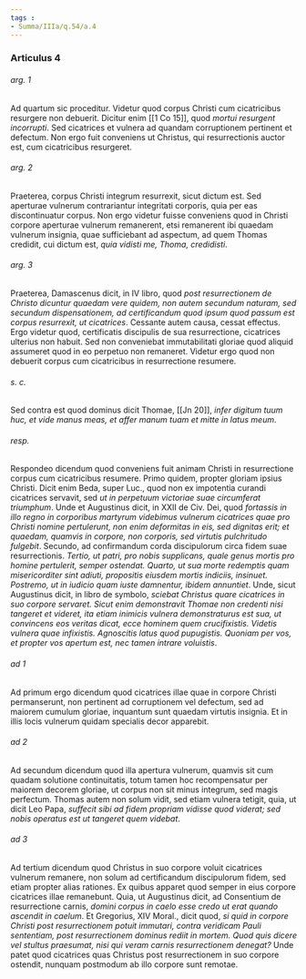 ```yaml
---
tags : 
- Summa/IIIa/q.54/a.4
---
```


### Articulus 4

###### arg. 1
Ad quartum sic proceditur. Videtur quod corpus Christi cum cicatricibus resurgere non debuerit. Dicitur enim [[1 Co 15]], quod *mortui resurgent incorrupti*. Sed cicatrices et vulnera ad quandam corruptionem pertinent et defectum. Non ergo fuit conveniens ut Christus, qui resurrectionis auctor est, cum cicatricibus resurgeret.

###### arg. 2
Praeterea, corpus Christi integrum resurrexit, sicut dictum est. Sed aperturae vulnerum contrariantur integritati corporis, quia per eas discontinuatur corpus. Non ergo videtur fuisse conveniens quod in Christi corpore aperturae vulnerum remanerent, etsi remanerent ibi quaedam vulnerum insignia, quae sufficiebant ad aspectum, ad quem Thomas credidit, cui dictum est, *quia vidisti me, Thoma, credidisti*.

###### arg. 3
Praeterea, Damascenus dicit, in IV libro, quod *post resurrectionem de Christo dicuntur quaedam vere quidem, non autem secundum naturam, sed secundum dispensationem, ad certificandum quod ipsum quod passum est corpus resurrexit, ut cicatrices*. Cessante autem causa, cessat effectus. Ergo videtur quod, certificatis discipulis de sua resurrectione, cicatrices ulterius non habuit. Sed non conveniebat immutabilitati gloriae quod aliquid assumeret quod in eo perpetuo non remaneret. Videtur ergo quod non debuerit corpus cum cicatricibus in resurrectione resumere.

###### s. c.
Sed contra est quod dominus dicit Thomae, [[Jn 20]], *infer digitum tuum huc, et vide manus meas, et affer manum tuam et mitte in latus meum*.

###### resp.
Respondeo dicendum quod conveniens fuit animam Christi in resurrectione corpus cum cicatricibus resumere. Primo quidem, propter gloriam ipsius Christi. Dicit enim Beda, super Luc., quod non ex impotentia curandi cicatrices servavit, sed *ut in perpetuum victoriae suae circumferat triumphum*. Unde et Augustinus dicit, in XXII de Civ. Dei, quod *fortassis in illo regno in corporibus martyrum videbimus vulnerum cicatrices quae pro Christi nomine pertulerunt, non enim deformitas in eis, sed dignitas erit; et quaedam, quamvis in corpore, non corporis, sed virtutis pulchritudo fulgebit*. Secundo, ad confirmandum corda discipulorum circa fidem suae resurrectionis. *Tertio, ut patri, pro nobis supplicans, quale genus mortis pro homine pertulerit, semper ostendat. Quarto, ut sua morte redemptis quam misericorditer sint adiuti, propositis eiusdem mortis indiciis, insinuet. Postremo, ut in iudicio quam iuste damnentur, ibidem annuntiet*. Unde, sicut Augustinus dicit, in libro de symbolo, *sciebat Christus quare cicatrices in suo corpore servaret. Sicut enim demonstravit Thomae non credenti nisi tangeret et videret, ita etiam inimicis vulnera demonstraturus est sua, ut convincens eos veritas dicat, ecce hominem quem crucifixistis. Videtis vulnera quae infixistis. Agnoscitis latus quod pupugistis. Quoniam per vos, et propter vos apertum est, nec tamen intrare voluistis*.

###### ad 1
Ad primum ergo dicendum quod cicatrices illae quae in corpore Christi permanserunt, non pertinent ad corruptionem vel defectum, sed ad maiorem cumulum gloriae, inquantum sunt quaedam virtutis insignia. Et in illis locis vulnerum quidam specialis decor apparebit.

###### ad 2
Ad secundum dicendum quod illa apertura vulnerum, quamvis sit cum quadam solutione continuitatis, totum tamen hoc recompensatur per maiorem decorem gloriae, ut corpus non sit minus integrum, sed magis perfectum. Thomas autem non solum vidit, sed etiam vulnera tetigit, quia, ut dicit Leo Papa, *suffecit sibi ad fidem propriam vidisse quod viderat; sed nobis operatus est ut tangeret quem videbat*.

###### ad 3
Ad tertium dicendum quod Christus in suo corpore voluit cicatrices vulnerum remanere, non solum ad certificandum discipulorum fidem, sed etiam propter alias rationes. Ex quibus apparet quod semper in eius corpore cicatrices illae remanebunt. Quia, ut Augustinus dicit, ad Consentium de resurrectione carnis, *domini corpus in caelo esse credo ut erat quando ascendit in caelum*. Et Gregorius, XIV Moral., dicit quod, *si quid in corpore Christi post resurrectionem potuit immutari, contra veridicam Pauli sententiam, post resurrectionem dominus rediit in mortem. Quod quis dicere vel stultus praesumat, nisi qui veram carnis resurrectionem denegat?* Unde patet quod cicatrices quas Christus post resurrectionem in suo corpore ostendit, nunquam postmodum ab illo corpore sunt remotae.

